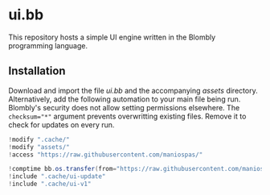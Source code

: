 # ui.bb

This repository hosts a simple UI engine written in the Blombly programming language.


## Installation

Download and import the file *ui.bb* and the accompanying *assets* directory.
Alternatively, add the following automation to your main file being run.
Blombly's security does not allow setting permissions elsewhere. The `checksum="*"`
argument prevents overwritting existing files. Remove it to check for updates
on every run.

```java
!modify ".cache/"
!modify "assets/"
!access "https://raw.githubusercontent.com/maniospas/"

!comptime bb.os.transfer(from="https://raw.githubusercontent.com/maniospas/uibb/refs/heads/main/update.bb"; to=".cache/ui-update.bb"; checksum="*");
!include ".cache/ui-update"
!include ".cache/ui-v1"
```

